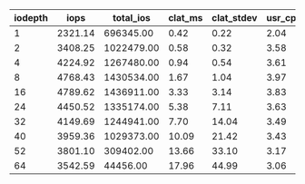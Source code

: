 | iodepth| iops| total\_ios| clat\_ms| clat\_stdev| usr\_cpu| sys\_cpu| OSD\_cpu| OSD\_mem| FIO\_cpu| FIO\_mem |
| ---| ---| ---| ---| ---| ---| ---| ---| ---| ---| ---|
 | 1  | 2321.14  | 696345.00  | 0.42  | 0.22  | 2.04  | 1.74  | 144.11  | 8.65  | 25.97  | 0.00 |
 | 2  | 3408.25  | 1022479.00  | 0.58  | 0.32  | 3.58  | 2.39  | 167.11  | 9.00  | 36.80  | 0.00 |
 | 4  | 4224.92  | 1267480.00  | 0.94  | 0.54  | 3.61  | 2.74  | 176.62  | 9.00  | 39.88  | 0.00 |
 | 8  | 4768.43  | 1430534.00  | 1.67  | 1.04  | 3.97  | 2.79  | 180.95  | 9.00  | 42.46  | 0.00 |
 | 16  | 4789.62  | 1436911.00  | 3.33  | 3.14  | 3.83  | 2.43  | 185.27  | 9.00  | 40.53  | 0.00 |
 | 24  | 4450.52  | 1335174.00  | 5.38  | 7.11  | 3.63  | 2.14  | 182.99  | 9.00  | 37.63  | 0.00 |
 | 32  | 4149.69  | 1244941.00  | 7.70  | 14.04  | 3.49  | 2.09  | 184.29  | 9.00  | 36.15  | 0.00 |
 | 40  | 3959.36  | 1029373.00  | 10.09  | 21.42  | 3.43  | 2.01  | 183.37  | 9.00  | 37.64  | 0.00 |
 | 52  | 3801.10  | 309402.00  | 13.66  | 33.10  | 3.17  | 1.99  | 183.59  | 9.00  | 36.08  | 0.00 |
 | 64  | 3542.59  | 44456.00  | 17.96  | 44.99  | 3.06  | 1.75  | 184.25  | 9.00  | 35.05  | 0.00 |
